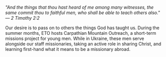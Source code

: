 *"And the things that thou hast heard of me among many witnesses, the same commit thou to faithful men, who shall be able to teach others also."*  
<cite>&mdash; 2 Timothy 2:2</cite>

Our desire is to pass on to others the things God has taught us. During the summer months, ETO hosts Carpathian Mountain Outreach, a short-term missions project for young men. While in Ukraine, these men serve alongside our staff missionaries, taking an active role in sharing Christ, and learning first-hand what it means to be a missionary abroad.
